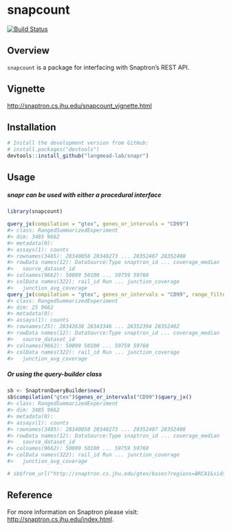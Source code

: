 
<!-- README.md is generated from README.Rmd. Please edit that file -->

# snapcount

[![Build
Status](https://travis-ci.com/langmead-lab/snapr.svg?token=vEUBb2QKjox3PdRAssp8&branch=master)](https://travis-ci.com/langmead-lab/snapr)

## Overview

`snapcount` is a package for interfacing with Snaptron’s REST API.

## Vignette

http://snaptron.cs.jhu.edu/snapcount_vignette.html

## Installation

``` r
# Install the development version from GitHub:
# install.packages("devtools")
devtools::install_github("langmead-lab/snapr")
```

## Usage

##### snapr can be used with either a procedural interface

``` r
library(snapcount)

query_jx(compilation = "gtex", genes_or_intervals = "CD99")
#> class: RangedSummarizedExperiment 
#> dim: 3485 9662 
#> metadata(0):
#> assays(1): counts
#> rownames(3485): 28340058 28340273 ... 28352407 28352408
#> rowData names(12): DataSource:Type snaptron_id ... coverage_median
#>   source_dataset_id
#> colnames(9662): 50099 50100 ... 59759 59760
#> colData names(322): rail_id Run ... junction_coverage
#>   junction_avg_coverage
query_jx(compilation = "gtex", genes_or_intervals = "CD99", range_filters = exprs(samples_count == 10))
#> class: RangedSummarizedExperiment 
#> dim: 25 9662 
#> metadata(0):
#> assays(1): counts
#> rownames(25): 28342638 28343346 ... 28352394 28352402
#> rowData names(12): DataSource:Type snaptron_id ... coverage_median
#>   source_dataset_id
#> colnames(9662): 50099 50100 ... 59759 59760
#> colData names(322): rail_id Run ... junction_coverage
#>   junction_avg_coverage
```

##### Or using the query-builder class

``` r
sb <- SnaptronQueryBuilder$new()
sb$compilation("gtex")$genes_or_intervals("CD99")$query_jx()
#> class: RangedSummarizedExperiment 
#> dim: 3485 9662 
#> metadata(0):
#> assays(1): counts
#> rownames(3485): 28340058 28340273 ... 28352407 28352408
#> rowData names(12): DataSource:Type snaptron_id ... coverage_median
#>   source_dataset_id
#> colnames(9662): 50099 50100 ... 59759 59760
#> colData names(322): rail_id Run ... junction_coverage
#>   junction_avg_coverage

# sb$from_url("http://snaptron.cs.jhu.edu/gtex/bases?regions=BRCA1&sids=50099,50102,50113")$query_gene()
```

## Reference

For more information on Snaptron please visit:
<http://snaptron.cs.jhu.edu/index.html>.
